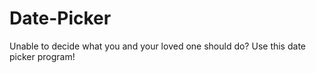 # Date-Picker
Unable to decide what you and your loved one should do? Use this date picker program!
